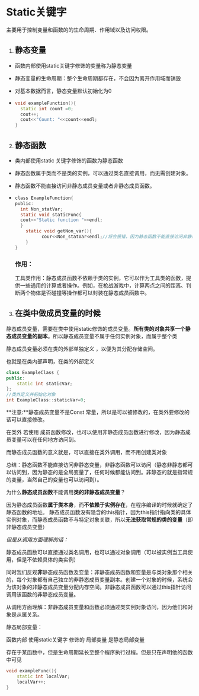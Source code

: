 # Static关键字

主要用于控制变量和函数的的生命周期、作用域以及访问权限。

1. ## 静态变量 

- 函数内部使用static关键字修饰的变量称为静态变量

- 静态变量的生命周期：整个生命周期都存在，不会因为离开作用域而销毁

- 对基本数据而言，静态变量默认初始化为0

- ```c++
  void exampleFunction(){
  	static int count =0;
  	cout++;
  	cout<<"Count: "<<count<<endl;
  }
  
  ```

  

2. ## 静态函数 

- 类内部使用static 关键字修饰的函数为静态函数

- 静态函数属于类而不是类的实例，可以通过类名直接调用，而无需创建对象。

- 静态函数不能直接访问非静态成员变量或者非静态成员函数。

- ```C
  class ExampleFunction{
  public:
  	int Non_statVar;
  	static void staticFunc{
  	cout<<"Static function "<<endl;
  	}
      static void getNon_var(){
         	cour<<Non_statVar<endl;//将会报错，因为静态函数不能直接访问非静态成员函数
      }
  }
  ```
  
  ### 作用：
  
  工具类作用：静态成员函数不依赖于类的实例，它可以作为工具类的函数，提供一些通用的计算或者操作。例如，在枪战游戏中，计算两点之间的距离、判断两个物体是否碰撞等操作都可以封装在静态成员函数中。



3. ## 在类中做成员变量的时候

静态成员变量，需要在类中使用static修饰的成员变量。**所有类的对象共享一个静态成员变量的副本**。所以静态成员变量不属于任何实例对象，而属于整个类

静态成员变量必须在类的外部单独定义 ，以便为其分配存储空间。

也就是在类内部声明，在类的外部定义

```c++
class ExampleClass {
public:
	static int staticVar;
};
//类外定义并初始化对象
int ExampleClass::staticVar=0;
```

**注意:**静态成员变量不是Const 常量，所以是可以被修改的，在类外要修改的话可以直接修改。

在类外 若使用 成员函数修改，也可以使用非静态成员函数进行修改，因为静态成员变量可以在任何地方访问到。

而静态成员函数的意义就是，可以直接在类外调用，而不用创建类对象





总结：静态函数不能直接访问非静态变量，非静态函数可以访问（静态非静态都可以访问到，因为静态的是全局变量了，任何时候都能访问到。非静态的就是指常规的变量，当然自己的变量也可以访问到）。



为什么**静态成员函数**不能调用**类的非静态成员变量**？

因为静态成员函数**属于类本身**，而**不依赖于实例存在**，在程序编译的时候就确定了静态函数的地址。 静态成员函数没有隐含的this指针，因为this指针指向类的具体实例对象，而静态成员函数不与特定对象关联，所以**无法获取常规的类的变量**（即非静态成员变量）

*但是从调用方面理解的话：*

静态成员函数可以直接通过类名调用，也可以通过对象调用（可以被实例当工具使用，但是不依赖具体的类实例）



同时我们反观**非**静态成员函数及变量：非静态成员函数和变量是与类对象那个相关的，每个对象都有自己独立的非静态成员变量副本。创建一个对象的时候，系统会为该对象的非静态成员变量分配内存空间。非静态成员函数可以通过this指针访问调用该函数的非静态成员变量。

从调用方面理解：非静态成员变量和函数必须通过类实例对象访问，因为他们和对象是从属关系。





静态局部变量：

函数内部 使用static关键字 修饰的 局部变量 是静态局部变量 

存在于某函数中，但是生命周期延长至整个程序执行过程。但是只在声明他的函数中可见

```c++
void exampleFunc(){
	static int localVar;
    localVar++;
}

```

